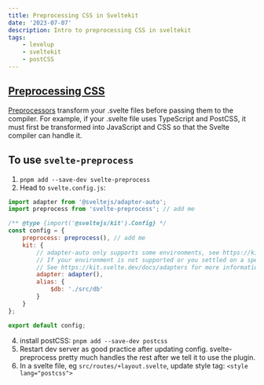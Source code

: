```yaml
---
title: Preprocessing CSS in Sveltekit
date: '2023-07-07'
description: Intro to preprocessing CSS in sveltekit
tags:
    - levelup
    - sveltekit
    - postCSS
---
```


## [Preprocessing CSS](https://levelup.video/tutorials/sveltekit/preprocessing-css)

[Preprocessors](https://kit.svelte.dev/docs/integrations#preprocessors) transform your .svelte files before passing them to the compiler. For example, if your .svelte file uses TypeScript and PostCSS, it must first be transformed into JavaScript and CSS so that the Svelte compiler can handle it.

## To use `svelte-preprocess`

1. `pnpm add --save-dev svelte-preprocess`
2. Head to `svelte.config.js`:

```javascript
import adapter from '@sveltejs/adapter-auto';
import preprocess from 'svelte-preprocess'; // add me

/** @type {import('@sveltejs/kit').Config} */
const config = {
	preprocess: preprocess(), // add me
	kit: {
		// adapter-auto only supports some environments, see https://kit.svelte.dev/docs/adapter-auto for a list.
		// If your environment is not supported or you settled on a specific environment, switch out the adapter.
		// See https://kit.svelte.dev/docs/adapters for more information about adapters.
		adapter: adapter(),
		alias: {
			$db: './src/db'
		}
	}
};

export default config;
```

4. install postCSS: `pnpm add --save-dev postcss`
5. Restart dev server as good practice after updating config. svelte-preprocess pretty much handles the rest after we tell it to use the plugin.
6. In a svelte file, eg `src/routes/+layout.svelte`, update style tag: `<style lang="postcss">`
